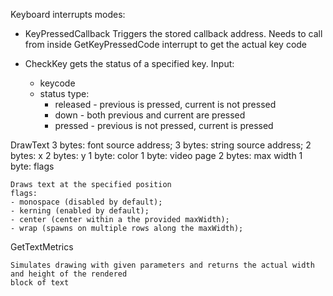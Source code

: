 ﻿Keyboard interrupts modes:

- KeyPressedCallback Triggers the stored callback address.
Needs to call from inside GetKeyPressedCode interrupt to get
the actual key code

- CheckKey gets the status of a specified key.
Input:
    - keycode
    - status type:
        - released - previous is pressed, current is not pressed
        - down - both previous and current are pressed
        - pressed - previous is not pressed, current is pressed


DrawText
    3 bytes: font source address;
    3 bytes: string source address;
    2 bytes: x
    2 bytes: y
    1 byte: color
    1 byte: video page
    2 bytes: max width
    1 byte: flags

    Draws text at the specified position
    flags:
    - monospace (disabled by default);
    - kerning (enabled by default);
    - center (center within a the provided maxWidth);
    - wrap (spawns on multiple rows along the maxWidth);

GetTextMetrics

    Simulates drawing with given parameters and returns the actual width and height of the rendered
    block of text
